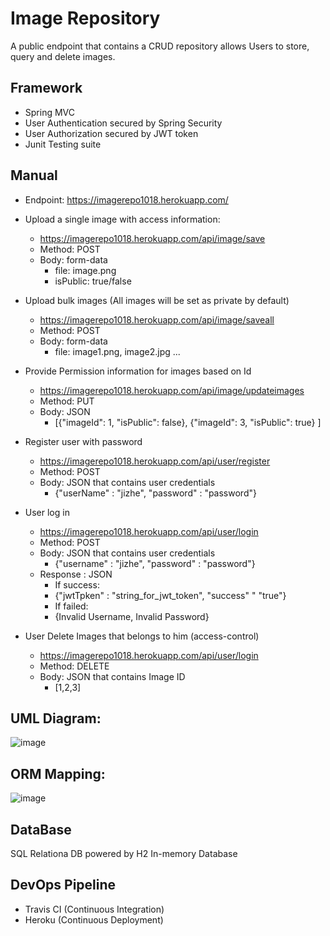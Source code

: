 # Image Repository 
A public endpoint that contains a CRUD repository allows Users to store, query and delete images. 

## Framework

* Spring MVC
* User Authentication secured by Spring Security 
* User Authorization secured by JWT token
* Junit Testing suite

## Manual 
* Endpoint: https://imagerepo1018.herokuapp.com/

* Upload a single image with access information: 
  - https://imagerepo1018.herokuapp.com/api/image/save 
  - Method: POST
  - Body: form-data 
    - file: image.png 
    - isPublic: true/false
   
* Upload bulk images (All images will be set as private by default)
  - https://imagerepo1018.herokuapp.com/api/image/saveall
  - Method: POST
  - Body: form-data
    - file: image1.png, image2.jpg ... 
    
* Provide Permission information for images based on Id 
  - https://imagerepo1018.herokuapp.com/api/image/updateimages
  - Method: PUT
  - Body: JSON 
    - [{"imageId": 1, 
        "isPublic": false}, 
        {"imageId": 3, 
        "isPublic": true} ]
 
* Register user with password 
  - https://imagerepo1018.herokuapp.com/api/user/register
  - Method: POST
  - Body: JSON that contains user credentials
    - {"userName" : "jizhe", 
       "password" : "password"}

* User log in 
  - https://imagerepo1018.herokuapp.com/api/user/login
  - Method: POST
  - Body: JSON that contains user credentials
    - {"username" : "jizhe", 
       "password" : "password"}
  - Response : JSON
    - If success:  
    - {"jwtTpken" : "string_for_jwt_token", 
       "success" " "true"}
    - If failed: 
    - {Invalid Username, 
       Invalid Password}

* User Delete Images that belongs to him (access-control)
  - https://imagerepo1018.herokuapp.com/api/user/login
  - Method: DELETE 
  - Body: JSON that contains Image ID
    - [1,2,3]

## UML Diagram: 
![image](https://user-images.githubusercontent.com/19366514/116284147-be81b980-a75a-11eb-9b02-6b3e5bd916b2.png)


## ORM Mapping: 
![image](https://user-images.githubusercontent.com/19366514/116284083-ad38ad00-a75a-11eb-9a98-463bd967b431.png)

## DataBase
SQL Relationa DB powered by H2 In-memory Database

## DevOps Pipeline
* Travis CI (Continuous Integration)
* Heroku (Continuous Deployment)


